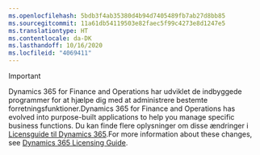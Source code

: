 ```yaml
---
ms.openlocfilehash: 5bdb3f4ab35380d4b94d7405489fb7ab27d8bb85
ms.sourcegitcommit: 11a61db54119503e82faec5f99c4273e8d1247e5
ms.translationtype: HT
ms.contentlocale: da-DK
ms.lasthandoff: 10/16/2020
ms.locfileid: "4069411"
---
```

> [!IMPORTANT]
> <span data-ttu-id="10e00-101">Dynamics 365 for Finance and Operations har udviklet de indbyggede programmer for at hjælpe dig med at administrere bestemte forretningsfunktioner.</span><span class="sxs-lookup"><span data-stu-id="10e00-101">Dynamics 365 for Finance and Operations has evolved into purpose-built applications to help you manage specific business functions.</span></span> <span data-ttu-id="10e00-102">Du kan finde flere oplysninger om disse ændringer i [Licensguide til Dynamics 365](https://mbs.microsoft.com/Files/public/365/Dynamics365LicensingGuide.pdf).</span><span class="sxs-lookup"><span data-stu-id="10e00-102">For more information about these changes, see [Dynamics 365 Licensing Guide](https://mbs.microsoft.com/Files/public/365/Dynamics365LicensingGuide.pdf).</span></span>
 
